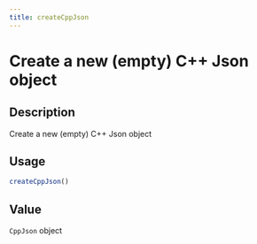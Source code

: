 ```yaml
---
title: createCppJson
---
```


# Create a new (empty) C++ Json object

## Description

Create a new (empty) C++ Json object

## Usage

```r
createCppJson()
```

## Value

`CppJson` object

